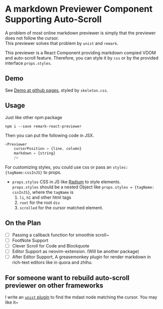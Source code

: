# A markdown Previewer Component Supporting Auto-Scroll
A problem of most online markdown previewer is simply that the previewer does not follow the cursor.  
This previewer solves that problem by `unist` and `remark`. 

This previewer is a React Component providing markdown compied VDOM and auto-scroll feature.  Therefore, 
you can style it by `css` or by the provided interface `props.styles`.

## Demo
See [Demo at github pages](https://zhujinxuan.github.io/remark-react-previewer/), styled by `skeleton.css`.

## Usage
Just like other npm package
```
npm i --save remark-react-previewer
```
Then you can put the following code in JSX.
```js
<Previewer
    cursorPosition = {line, column}
    markdown = {string}
    />
```
For customizing styles, you could use css or pass an `styles:{tagName:cssInJS}` to props.  

- `props.styles` CSS in JS like [Radium](http://formidable.com/open-source/radium/) to style elements.  
  `props.styles` should be a nested Object like `props.styles = {tagName: cssInJS}`, where the `tagName`
  is 
  1. `li`, `h1` and other html tags
  2. `root` for the root `div`
  3. `scrolled` for the cursor matched element.



## On the Plan 
-  [ ] Passing a callback function for smoothie scroll~
 - [ ] FootNote Support
 - [ ] Clever Scroll for Code and Blockquote 
 - [ ] Editor Support as neovim-extension.  (Will be another package)
 - [ ] After Editor Support, A greasemonkey plugin for render markdown in rich-text editors like in quora and zhihu.

## For someone want to rebuild auto-scroll previewer on other frameworks
I write an [`unist` plugin](https://github.com/zhujinxuan/unist-find-node) to find the mdast node matching the cursor.  You may like it~

